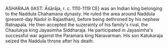 ASHARAJA (IAST: Āśārāja, r. c. 1110-1119 CE) was an Indian king belonging to the Naddula Chahamana dynasty. He ruled the area around Naddula (present-day Nadol in Rajasthan), before being dethroned by his nephew Ratnapala. He then accepted the suzerainty of his family's rival, the Chaulukya king Jayasimha Siddharaja. He participated in Jayasimha's successful war against the Paramara king Naravarman. His son Katukaraja seized the Naddula throne after his death.
